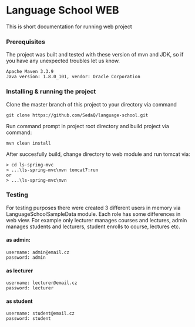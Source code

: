 # Language School WEB

This is short documentation for running web project

### Prerequisites
The project was built and tested with these version of mvn and JDK, so if you have any unexpected troubles let us know.

```
Apache Maven 3.3.9
Java version: 1.8.0_101, vendor: Oracle Corporation
```

### Installing & running the project
Clone the master branch of this project to your directory via command

```
git clone https://github.com/SedaQ/language-school.git
```

Run command prompt in project root directory and build project via command:

```
mvn clean install
```

After succesfully build, change directory to web module and run tomcat via:

```
> cd ls-spring-mvc
> ...\ls-spring-mvc\mvn tomcat7:run
or 
> ...\ls-spring-mvc\mvn
```

### Testing
For testing purposes there were created 3 different users in memory via LanguageSchoolSampleData module. Each role has some differences in web view.
For example only lecturer manages courses and lectures, admin manages students and lecturers, student enrolls to course, lectures etc.

#### as admin:

```
username: admin@email.cz
password: admin
```

#### as lecturer

```
username: lecturer@email.cz
password: lecturer
```

#### as student

```
username: student@email.cz
password: student
```


